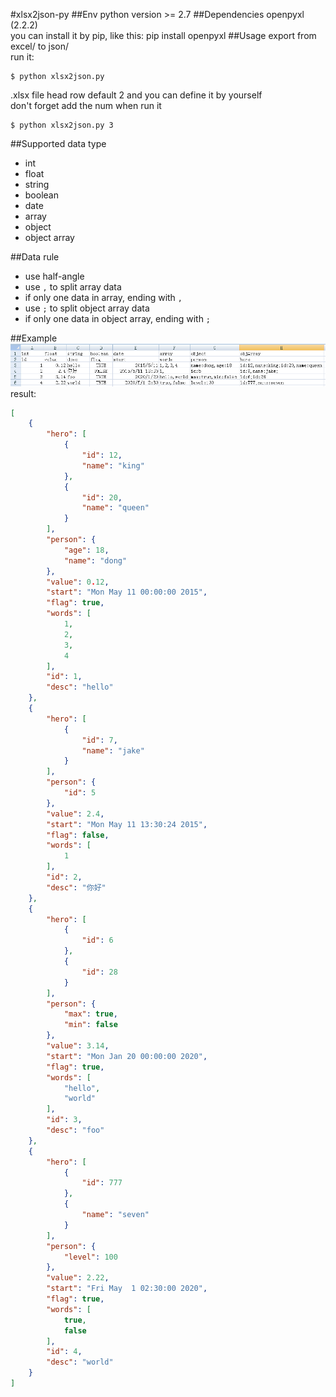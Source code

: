 #xlsx2json-py
##Env
python version >= 2.7
##Dependencies
openpyxl (2.2.2)  
you can install it by pip, like this: pip install openpyxl
##Usage
export from excel/ to json/  
run it:
```
$ python xlsx2json.py
```
.xlsx file head row default 2 and you can define it by yourself  
don't forget add the num when run it
```
$ python xlsx2json.py 3
```
##Supported data type
* int
* float
* string
* boolean
* date
* array
* object
* object array

##Data rule
* use half-angle
* use `,` to split array data
* if only one data in array, ending with `,`
* use `;` to split object array data
* if only one data in object array, ending with `;`

##Example
![example](https://github.com/dongdongcpk/xlsx2json-py/blob/master/example/example.png)
result:
```json
[
    {
        "hero": [
            {
                "id": 12, 
                "name": "king"
            }, 
            {
                "id": 20, 
                "name": "queen"
            }
        ], 
        "person": {
            "age": 18, 
            "name": "dong"
        }, 
        "value": 0.12, 
        "start": "Mon May 11 00:00:00 2015", 
        "flag": true, 
        "words": [
            1, 
            2, 
            3, 
            4
        ], 
        "id": 1, 
        "desc": "hello"
    }, 
    {
        "hero": [
            {
                "id": 7, 
                "name": "jake"
            }
        ], 
        "person": {
            "id": 5
        }, 
        "value": 2.4, 
        "start": "Mon May 11 13:30:24 2015", 
        "flag": false, 
        "words": [
            1
        ], 
        "id": 2, 
        "desc": "你好"
    }, 
    {
        "hero": [
            {
                "id": 6
            }, 
            {
                "id": 28
            }
        ], 
        "person": {
            "max": true, 
            "min": false
        }, 
        "value": 3.14, 
        "start": "Mon Jan 20 00:00:00 2020", 
        "flag": true, 
        "words": [
            "hello", 
            "world"
        ], 
        "id": 3, 
        "desc": "foo"
    }, 
    {
        "hero": [
            {
                "id": 777
            }, 
            {
                "name": "seven"
            }
        ], 
        "person": {
            "level": 100
        }, 
        "value": 2.22, 
        "start": "Fri May  1 02:30:00 2020", 
        "flag": true, 
        "words": [
            true, 
            false
        ], 
        "id": 4, 
        "desc": "world"
    }
]
```